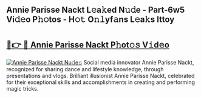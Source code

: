 ## Annie Parisse Nackt L𝚎a𝚔ed N𝚞𝚍e - Part-6w5 Vi𝚍𝚎o P𝚑𝚘tos - H𝚘𝚝 O𝚗𝚕yf𝚊ns L𝚎a𝚔s Ittoy

# <h2><a href="http://kf800vb.oniu.top/?m=Annie+Parisse+Nackt">🔗👉 🔴 Annie Parisse Nackt P𝚑ot𝚘𝚜 V𝚒d𝚎o</a></h2>

[![Annie Parisse Nackt Nu𝚍e𝚜](https://i.imgur.com/0qMVB7G.gif)](http://kf800vb.oniu.top/?m=Annie+Parisse+Nackt)
Social media innovator Annie Parisse Nackt, recognized for sharing dance and lifestyle knowledge, through presentations and vlogs. Brilliant illusionist Annie Parisse Nackt, celebrated for their exceptional skills and accomplishments in creating and performing magic tricks.  
